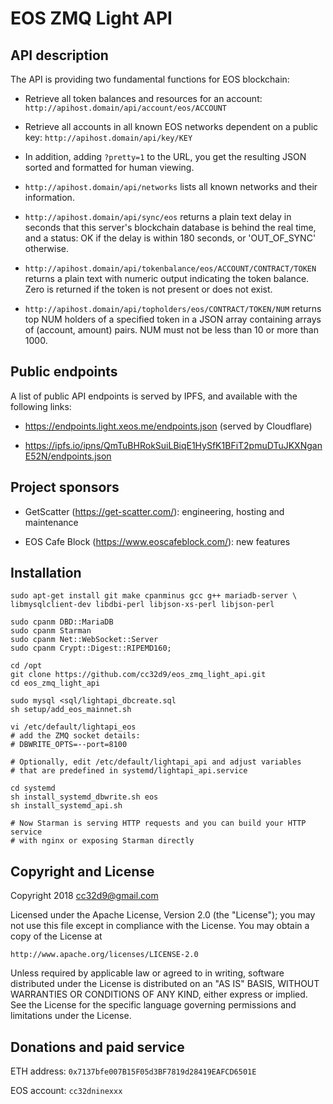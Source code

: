 # EOS ZMQ Light API

## API description

The API is providing two fundamental functions for EOS blockchain:

* Retrieve all token balances and resources for an account:
 `http://apihost.domain/api/account/eos/ACCOUNT`

* Retrieve all accounts in all known EOS networks dependent on a public key:
 `http://apihost.domain/api/key/KEY`

* In addition, adding `?pretty=1` to the URL, you get the resulting JSON
  sorted and formatted for human viewing.

* `http://apihost.domain/api/networks` lists all known networks and
  their information.

* `http://apihost.domain/api/sync/eos` returns a plain text delay in
  seconds that this server's blockchain database is behind the real
  time, and a status: OK if the delay is within 180 seconds, or
  'OUT_OF_SYNC' otherwise.

* `http://apihost.domain/api/tokenbalance/eos/ACCOUNT/CONTRACT/TOKEN`
  returns a plain text with numeric output indicating the token
  balance. Zero is returned if the token is not present or does not
  exist.

* `http://apihost.domain/api/topholders/eos/CONTRACT/TOKEN/NUM` returns
  top NUM holders of a specified token in a JSON array containing arrays
  of (account, amount) pairs. NUM must not be less than 10 or more than
  1000.


## Public endpoints

A list of public API endpoints is served by IPFS, and available with the
following links:

* https://endpoints.light.xeos.me/endpoints.json  (served by Cloudflare)

* https://ipfs.io/ipns/QmTuBHRokSuiLBiqE1HySfK1BFiT2pmuDTuJKXNganE52N/endpoints.json


## Project sponsors

* GetScatter (https://get-scatter.com/): engineering, hosting and maintenance

* EOS Cafe Block (https://www.eoscafeblock.com/): new features



## Installation

```
sudo apt-get install git make cpanminus gcc g++ mariadb-server \
libmysqlclient-dev libdbi-perl libjson-xs-perl libjson-perl

sudo cpanm DBD::MariaDB
sudo cpanm Starman
sudo cpanm Net::WebSocket::Server
sudo cpanm Crypt::Digest::RIPEMD160;

cd /opt
git clone https://github.com/cc32d9/eos_zmq_light_api.git
cd eos_zmq_light_api

sudo mysql <sql/lightapi_dbcreate.sql
sh setup/add_eos_mainnet.sh

vi /etc/default/lightapi_eos
# add the ZMQ socket details:
# DBWRITE_OPTS=--port=8100

# Optionally, edit /etc/default/lightapi_api and adjust variables
# that are predefined in systemd/lightapi_api.service

cd systemd
sh install_systemd_dbwrite.sh eos
sh install_systemd_api.sh

# Now Starman is serving HTTP requests and you can build your HTTP service
# with nginx or exposing Starman directly
```




## Copyright and License

Copyright 2018 cc32d9@gmail.com

Licensed under the Apache License, Version 2.0 (the "License");
you may not use this file except in compliance with the License.
You may obtain a copy of the License at

    http://www.apache.org/licenses/LICENSE-2.0

Unless required by applicable law or agreed to in writing, software
distributed under the License is distributed on an "AS IS" BASIS,
WITHOUT WARRANTIES OR CONDITIONS OF ANY KIND, either express or implied.
See the License for the specific language governing permissions and
limitations under the License.


## Donations and paid service

ETH address: `0x7137bfe007B15F05d3BF7819d28419EAFCD6501E`

EOS account: `cc32dninexxx`

